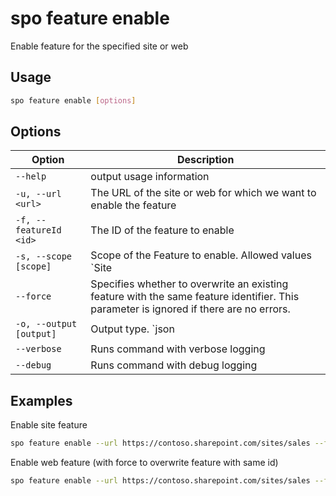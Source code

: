 # spo feature enable

Enable feature for the specified site or web

## Usage

```sh
spo feature enable [options]
```

## Options

Option|Description
------|-----------
`--help`|output usage information
`-u, --url <url>`|The URL of the site or web for which we want to enable the feature
`-f, --featureId <id>`|The ID of the feature to enable
`-s, --scope [scope]`|Scope of the Feature to enable. Allowed values `Site|Web`. Default `Web`
`--force`|Specifies whether to overwrite an existing feature with the same feature identifier. This parameter is ignored if there are no errors.
`-o, --output [output]`|Output type. `json|text`. Default `text`
`--verbose`|Runs command with verbose logging
`--debug`|Runs command with debug logging

## Examples

Enable site feature

```sh
spo feature enable --url https://contoso.sharepoint.com/sites/sales --featureId 915c240e-a6cc-49b8-8b2c-0bff8b553ed3 --scope Site
```

Enable web feature (with force to overwrite feature with same id)

```sh
spo feature enable --url https://contoso.sharepoint.com/sites/sales --featureId 00bfea71-5932-4f9c-ad71-1557e5751100 --scope Web --force
```